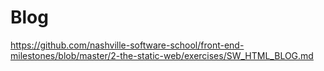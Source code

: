 # Blog
https://github.com/nashville-software-school/front-end-milestones/blob/master/2-the-static-web/exercises/SW_HTML_BLOG.md